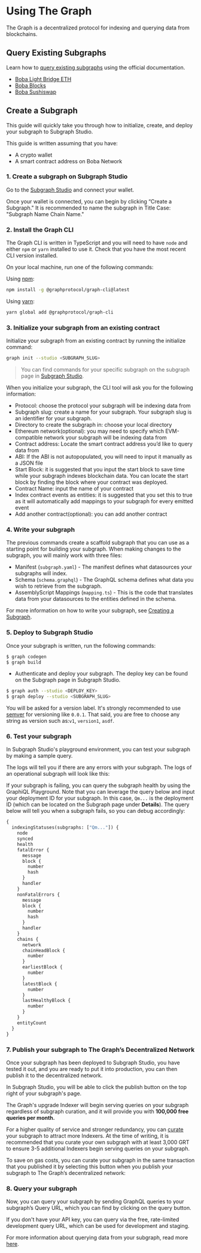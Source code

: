# Using The Graph

The Graph is a decentralized protocol for indexing and querying data from blockchains.

## Query Existing Subgraphs

Learn how to [query existing subgraphs](https://thegraph.com/docs/en/querying/querying-the-graph/) using the official documentation.

- [Boba Light Bridge ETH](https://thegraph.com/explorer/subgraphs/34UUDYdzZFX7afhysqX7JodzKngJmjsFKJDtWsTxi9UA?view=Query&chain=arbitrum-one)
- [Boba Blocks](https://thegraph.com/explorer/subgraphs/5d1ZCJQCEqsfCqLRRU5iQ9ewg79tuNqZLPMkgUcpmLsD?view=Query&chain=arbitrum-one)
- [Boba Sushiswap](https://thegraph.com/explorer/subgraphs/EC3ZtCpCaV5GyyhyPNHs584wdGA72nud7qcuxWNTfPr4?view=Query&chain=arbitrum-one)

## Create a Subgraph
This guide will quickly take you through how to initialize, create, and deploy your subgraph to Subgraph Studio.

This guide is written assuming that you have:

- A crypto wallet
- A smart contract address on Boba Network

### 1. Create a subgraph on Subgraph Studio

Go to the [Subgraph Studio](https://thegraph.com/studio/) and connect your wallet.

Once your wallet is connected, you can begin by clicking “Create a Subgraph." It is recommended to name the subgraph in Title Case: "Subgraph Name Chain Name."

### 2. Install the Graph CLI

The Graph CLI is written in TypeScript and you will need to have `node` and either `npm` or `yarn` installed to use it. Check that you have the most recent CLI version installed.

On your local machine, run one of the following commands:

Using [npm](https://www.npmjs.com/):

```sh
npm install -g @graphprotocol/graph-cli@latest
```

Using [yarn](https://yarnpkg.com/):

```sh
yarn global add @graphprotocol/graph-cli
```

### 3. Initialize your subgraph from an existing contract

Initialize your subgraph from an existing contract by running the initialize command:

```sh
graph init --studio <SUBGRAPH_SLUG>
```

> You can find commands for your specific subgraph on the subgraph page in [Subgraph Studio](https://thegraph.com/studio/).

When you initialize your subgraph, the CLI tool will ask you for the following information:

- Protocol: choose the protocol your subgraph will be indexing data from
- Subgraph slug: create a name for your subgraph. Your subgraph slug is an identifier for your subgraph.
- Directory to create the subgraph in: choose your local directory
- Ethereum network(optional): you may need to specify which EVM-compatible network your subgraph will be indexing data from
- Contract address: Locate the smart contract address you’d like to query data from
- ABI: If the ABI is not autopopulated, you will need to input it manually as a JSON file
- Start Block: it is suggested that you input the start block to save time while your subgraph indexes blockchain data. You can locate the start block by finding the block where your contract was deployed.
- Contract Name: input the name of your contract
- Index contract events as entities: it is suggested that you set this to true as it will automatically add mappings to your subgraph for every emitted event
- Add another contract(optional): you can add another contract

### 4. Write your subgraph

The previous commands create a scaffold subgraph that you can use as a starting point for building your subgraph. When making changes to the subgraph, you will mainly work with three files:

- Manifest (`subgraph.yaml`) - The manifest defines what datasources your subgraphs will index.
- Schema (`schema.graphql`) - The GraphQL schema defines what data you wish to retrieve from the subgraph.
- AssemblyScript Mappings (`mapping.ts`) - This is the code that translates data from your datasources to the entities defined in the schema.

For more information on how to write your subgraph, see [Creating a Subgraph](https://thegraph.com/docs/en/developing/creating-a-subgraph/).

### 5. Deploy to Subgraph Studio

Once your subgraph is written, run the following commands:

```sh
$ graph codegen
$ graph build
```

- Authenticate and deploy your subgraph. The deploy key can be found on the Subgraph page in Subgraph Studio.

```sh
$ graph auth --studio <DEPLOY_KEY>
$ graph deploy --studio <SUBGRAPH_SLUG>
```

You will be asked for a version label. It's strongly recommended to use [semver](https://semver.org/) for versioning like `0.0.1`. That said, you are free to choose any string as version such as:`v1`, `version1`, `asdf`.

### 6. Test your subgraph

In Subgraph Studio's playground environment, you can test your subgraph by making a sample query.

The logs will tell you if there are any errors with your subgraph. The logs of an operational subgraph will look like this:

If your subgraph is failing, you can query the subgraph health by using the GraphiQL Playground. Note that you can leverage the query below and input your deployment ID for your subgraph. In this case, `Qm...` is the deployment ID (which can be located on the Subgraph page under **Details**). The query below will tell you when a subgraph fails, so you can debug accordingly:

```graphql
{
  indexingStatuses(subgraphs: ["Qm..."]) {
    node
    synced
    health
    fatalError {
      message
      block {
        number
        hash
      }
      handler
    }
    nonFatalErrors {
      message
      block {
        number
        hash
      }
      handler
    }
    chains {
      network
      chainHeadBlock {
        number
      }
      earliestBlock {
        number
      }
      latestBlock {
        number
      }
      lastHealthyBlock {
        number
      }
    }
    entityCount
  }
}
```

### 7. Publish your subgraph to The Graph’s Decentralized Network

Once your subgraph has been deployed to Subgraph Studio, you have tested it out, and you are ready to put it into production, you can then publish it to the decentralized network.

In Subgraph Studio, you will be able to click the publish button on the top right of your subgraph's page.

The Graph's upgrade Indexer will begin serving queries on your subgraph regardless of subgraph curation, and it will provide you with **100,000 free queries per month.**

For a higher quality of service and stronger redundancy, you can [curate](https://thegraph.com/docs/en/publishing/publishing-a-subgraph/#adding-signal-to-your-subgraph) your subgraph to attract more Indexers. At the time of writing, it is recommended that you curate your own subgraph with at least 3,000 GRT to ensure 3-5 additional Indexers begin serving queries on your subgraph.

To save on gas costs, you can curate your subgraph in the same transaction that you published it by selecting this button when you publish your subgraph to The Graph’s decentralized network:

### 8. Query your subgraph

Now, you can query your subgraph by sending GraphQL queries to your subgraph’s Query URL, which you can find by clicking on the query button.

If you don't have your API key, you can query via the free, rate-limited development query URL, which can be used for development and staging.

For more information about querying data from your subgraph, read more [here](https://thegraph.com/docs/en/querying/querying-the-graph/).
